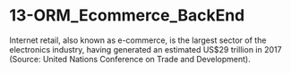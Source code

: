 # 13-ORM_Ecommerce_BackEnd
Internet retail, also known as e-commerce, is the largest sector of the electronics industry, having generated an estimated US$29 trillion in 2017 (Source: United Nations Conference on Trade and Development).
